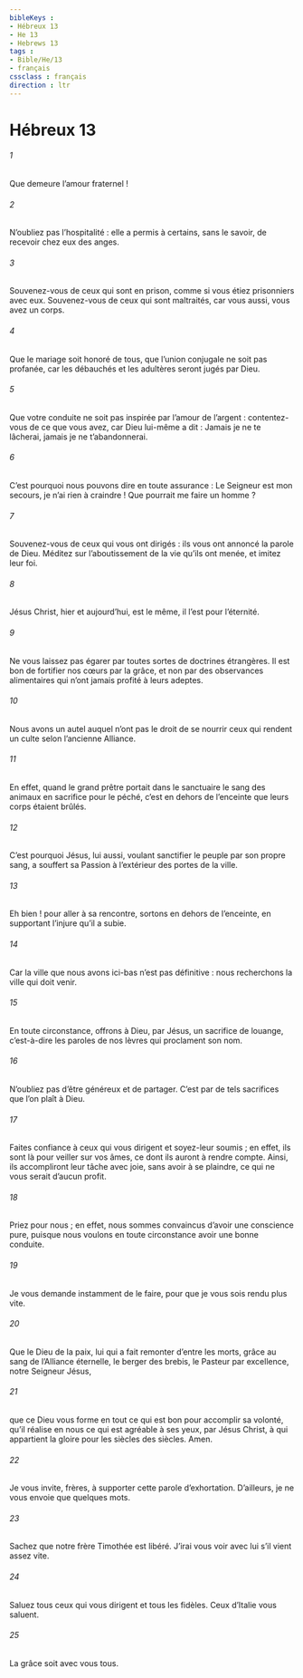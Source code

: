 ```yaml
---
bibleKeys : 
- Hébreux 13
- He 13
- Hebrews 13
tags : 
- Bible/He/13
- français
cssclass : français
direction : ltr
---
```


# Hébreux 13

###### 1
Que demeure l’amour fraternel !
###### 2
N’oubliez pas l’hospitalité : elle a permis à certains, sans le savoir, de recevoir chez eux des anges.
###### 3
Souvenez-vous de ceux qui sont en prison, comme si vous étiez prisonniers avec eux. Souvenez-vous de ceux qui sont maltraités, car vous aussi, vous avez un corps.
###### 4
Que le mariage soit honoré de tous, que l’union conjugale ne soit pas profanée, car les débauchés et les adultères seront jugés par Dieu.
###### 5
Que votre conduite ne soit pas inspirée par l’amour de l’argent : contentez-vous de ce que vous avez, car Dieu lui-même a dit :
Jamais je ne te lâcherai,
jamais je ne t’abandonnerai.
###### 6
C’est pourquoi nous pouvons dire en toute assurance :
Le Seigneur est mon secours,
je n’ai rien à craindre !
Que pourrait me faire un homme ?
###### 7
Souvenez-vous de ceux qui vous ont dirigés : ils vous ont annoncé la parole de Dieu. Méditez sur l’aboutissement de la vie qu’ils ont menée, et imitez leur foi.
###### 8
Jésus Christ, hier et aujourd’hui, est le même, il l’est pour l’éternité.
###### 9
Ne vous laissez pas égarer par toutes sortes de doctrines étrangères. Il est bon de fortifier nos cœurs par la grâce, et non par des observances alimentaires qui n’ont jamais profité à leurs adeptes.
###### 10
Nous avons un autel auquel n’ont pas le droit de se nourrir ceux qui rendent un culte selon l’ancienne Alliance.
###### 11
En effet, quand le grand prêtre portait dans le sanctuaire le sang des animaux en sacrifice pour le péché, c’est en dehors de l’enceinte que leurs corps étaient brûlés.
###### 12
C’est pourquoi Jésus, lui aussi, voulant sanctifier le peuple par son propre sang, a souffert sa Passion à l’extérieur des portes de la ville.
###### 13
Eh bien ! pour aller à sa rencontre, sortons en dehors de l’enceinte, en supportant l’injure qu’il a subie.
###### 14
Car la ville que nous avons ici-bas n’est pas définitive : nous recherchons la ville qui doit venir.
###### 15
En toute circonstance, offrons à Dieu, par Jésus, un sacrifice de louange, c’est-à-dire les paroles de nos lèvres qui proclament son nom.
###### 16
N’oubliez pas d’être généreux et de partager. C’est par de tels sacrifices que l’on plaît à Dieu.
###### 17
Faites confiance à ceux qui vous dirigent et soyez-leur soumis ; en effet, ils sont là pour veiller sur vos âmes, ce dont ils auront à rendre compte. Ainsi, ils accompliront leur tâche avec joie, sans avoir à se plaindre, ce qui ne vous serait d’aucun profit.
###### 18
Priez pour nous ; en effet, nous sommes convaincus d’avoir une conscience pure, puisque nous voulons en toute circonstance avoir une bonne conduite.
###### 19
Je vous demande instamment de le faire, pour que je vous sois rendu plus vite.
###### 20
Que le Dieu de la paix,
lui qui a fait remonter d’entre les morts,
grâce au sang de l’Alliance éternelle,
le berger des brebis, le Pasteur par excellence,
notre Seigneur Jésus,
###### 21
que ce Dieu vous forme en tout ce qui est bon
pour accomplir sa volonté,
qu’il réalise en nous ce qui est agréable à ses yeux,
par Jésus Christ, à qui appartient la gloire
pour les siècles des siècles. Amen.
###### 22
Je vous invite, frères, à supporter cette parole d’exhortation. D’ailleurs, je ne vous envoie que quelques mots.
###### 23
Sachez que notre frère Timothée est libéré. J’irai vous voir avec lui s’il vient assez vite.
###### 24
Saluez tous ceux qui vous dirigent et tous les fidèles. Ceux d’Italie vous saluent.
###### 25
La grâce soit avec vous tous.
